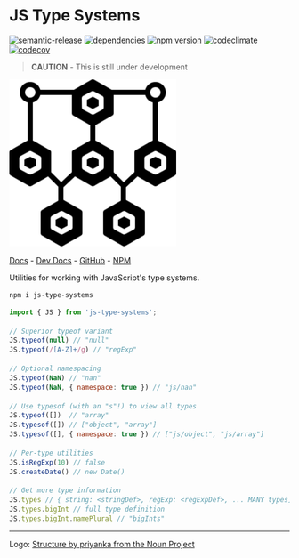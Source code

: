 # JS Type Systems

[![semantic-release](https://img.shields.io/badge/%20%20%F0%9F%93%A6%F0%9F%9A%80-semantic--release-e10079.svg)](https://github.com/semantic-release/semantic-release)
[![dependencies](https://david-dm.org/pskfyi/js-type-systems.svg)](https://github.com/pskfyi/js-type-systems/blob/develop/package.json)
[![npm version](https://badge.fury.io/js/js-type-systems.svg)](https://www.npmjs.com/package/js-type-systems)
[![codeclimate](https://api.codeclimate.com/v1/badges/6b03e1a0fd4af72b5c69/maintainability)](https://codeclimate.com/github/pskfyi/js-type-systems/maintainability)
[![codecov](https://codecov.io/gh/pskfyi/js-type-systems/branch/develop/graph/badge.svg)](https://codecov.io/gh/pskfyi/js-type-systems)

> **CAUTION** - This is still under development 

<img src="logo.svg" width="300">

[Docs](https://js-type-systems.netlify.com/) \- 
[Dev Docs](https://develop--js-type-systems.netlify.com/) \- 
[GitHub](https://github.com/pskfyi/js-type-systems) \-
[NPM](https://www.npmjs.com/package/js-type-systems)

Utilities for working with JavaScript's type systems.

```sh
npm i js-type-systems
```

```js
import { JS } from 'js-type-systems';

// Superior typeof variant
JS.typeof(null) // "null"
JS.typeof(/[A-Z]+/g) // "regExp"

// Optional namespacing
JS.typeof(NaN) // "nan"
JS.typeof(NaN, { namespace: true }) // "js/nan"

// Use typesof (with an "s"!) to view all types
JS.typeof([])  // "array"
JS.typesof([]) // ["object", "array"]
JS.typesof([], { namespace: true }) // ["js/object", "js/array"]

// Per-type utilities
JS.isRegExp(10) // false
JS.createDate() // new Date()

// Get more type information
JS.types // { string: <stringDef>, regExp: <regExpDef>, ... MANY types]
JS.types.bigInt // full type definition
JS.types.bigInt.namePlural // "bigInts"
```

---

Logo: [Structure by priyanka from the Noun Project](https://thenounproject.com/term/structure/2170306/)
